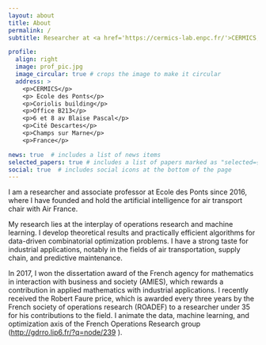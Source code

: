 ```yaml
---
layout: about
title: About
permalink: /
subtitle: Researcher at <a href='https://cermics-lab.enpc.fr/'>CERMICS, Ecole des Ponts</a>

profile:
  align: right
  image: prof_pic.jpg
  image_circular: true # crops the image to make it circular
  address: >
    <p>CERMICS</p>
    <p> Ecole des Ponts</p>
    <p>Coriolis building</p>
    <p>Office B213</p>
    <p>6 et 8 av Blaise Pascal</p>
    <p>Cité Descartes</p>
    <p>Champs sur Marne</p>
    <p>France</p>

news: true  # includes a list of news items
selected_papers: true # includes a list of papers marked as "selected={true}"
social: true  # includes social icons at the bottom of the page
---
```


I am a researcher and associate professor at Ecole des Ponts since 2016, where I have founded and hold the artificial intelligence for air transport chair with Air France. 

My research lies at the interplay of operations research and machine learning. I develop theoretical results and practically efficient algorithms for data-driven combinatorial optimization problems. I have a strong taste for industrial applications, notably in the fields of air transportation, supply chain, and predictive maintenance. 

In 2017, I won the dissertation award of the French agency for mathematics in interaction with business and society (AMIES), which rewards a contribution in applied mathematics with industrial applications. I recently received the Robert Faure price, which is awarded every three years by the French society of operations research (ROADEF) to a researcher under 35 for his contributions to the field. I animate the data, machine learning, and optimization axis of the French Operations Research group (http://gdrro.lip6.fr/?q=node/239 ).

<!-- Write your biography here. Tell the world about yourself. Link to your favorite [subreddit](http://reddit.com). You can put a picture in, too. The code is already in, just name your picture `prof_pic.jpg` and put it in the `img/` folder.

Put your address / P.O. box / other info right below your picture. You can also disable any these elements by editing `profile` property of the YAML header of your `_pages/about.md`. Edit `_bibliography/papers.bib` and Jekyll will render your [publications page](/al-folio/publications/) automatically.

Link to your social media connections, too. This theme is set up to use [Font Awesome icons](http://fortawesome.github.io/Font-Awesome/) and [Academicons](https://jpswalsh.github.io/academicons/), like the ones below. Add your Facebook, Twitter, LinkedIn, Google Scholar, or just disable all of them. -->
